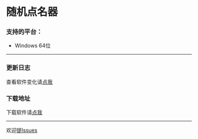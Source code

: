 # 随机点名器

### 支持的平台：

-  Windows 64位

---

### 更新日志

查看软件变化请[点我](https://github.com/lerdertre/random_name/blob/main/change.md "点我查看更新日志")

### 下载地址

下载软件请[点我](https://github.com/lerdertre/random_name/releases "点我进入发布界面")

---
欢迎[提Issues](https://github.com/lerdertre/random_name/issues "点我提Issues")
